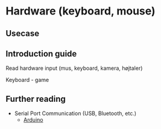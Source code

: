 # Hardware (keyboard, mouse)

## Usecase



## Introduction guide

Read hardware input (mus, keyboard, kamera, højtaler)

Keyboard - game

## Further reading

- Serial Port Communication (USB, Bluetooth, etc.)
  - [Arduino](https://www.arduino.cc/)
